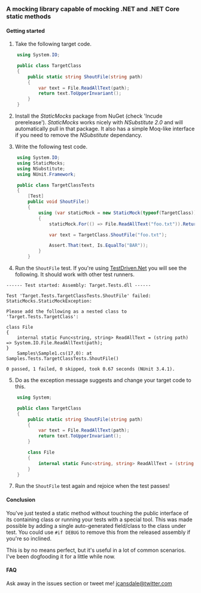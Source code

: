### A mocking library capable of mocking .NET and .NET Core static methods 

#### Getting started

1. Take the following target code.

```c#
    using System.IO;

    public class TargetClass
    {
        public static string ShoutFile(string path)
        {
            var text = File.ReadAllText(path);
            return text.ToUpperInvariant();
        }
    }
```

2. Install the *StaticMocks* package from NuGet (check 'Incude prerelease'). *StaticMocks* works nicely with *NSubstitute 2.0* and will automatically pull in that package. It also has a simple Moq-like interface if you need to remove the *NSubstitute* dependancy.

3. Write the following test code.

```c#
    using System.IO;
    using StaticMocks;
    using NSubstitute;
    using NUnit.Framework;

    public class TargetClassTests
    {
        [Test]
        public void ShoutFile()
        {
            using (var staticMock = new StaticMock(typeof(TargetClass)))
            {
                staticMock.For(() => File.ReadAllText("foo.txt")).Returns("bar");

                var text = TargetClass.ShoutFile("foo.txt");

                Assert.That(text, Is.EqualTo("BAR"));
            }
        }
```

4. Run the `ShoutFile` test. If you're using [TestDriven.Net](http://testdriven.net) you will see the following. It should work with other test runners.

```
------ Test started: Assembly: Target.Tests.dll ------

Test 'Target.Tests.TargetClassTests.ShoutFile' failed: StaticMocks.StaticMockException:

Please add the following as a nested class to 'Target.Tests.TargetClass':

class File
{
    internal static Func<string, string> ReadAllText = (string path) => System.IO.File.ReadAllText(path);
}
	Samples\Sample1.cs(17,0): at Samples.Tests.TargetClassTests.ShoutFile()

0 passed, 1 failed, 0 skipped, took 0.67 seconds (NUnit 3.4.1).

```

5. Do as the exception message suggests and change your target code to this.

```c#
    using System;

    public class TargetClass
    {
        public static string ShoutFile(string path)
        {
            var text = File.ReadAllText(path);
            return text.ToUpperInvariant();
        }

        class File
        {
            internal static Func<string, string> ReadAllText = (string path) => System.IO.File.ReadAllText(path);
        }
    }
```

7. Run the `ShoutFile` test again and rejoice when the test passes!

#### Conclusion

You've just tested a static method without touching the public interface of
its containing class or running your tests with a special tool. This was made
possible by adding a single auto-generated field/class to the class under test.
You could use `#if DEBUG` to remove this from the released assembly if you're
so inclined.

This is by no means perfect, but it's useful in a lot of common scenarios.
I've been dogfooding it for a little while now.

#### FAQ

Ask away in the issues section or tweet me! [jcansdale@twitter.com](https://twitter.com/jcansdale)